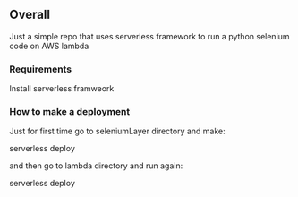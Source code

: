 
## Overall

Just a simple repo that uses serverless framework to run a python selenium code on AWS lambda

### Requirements

Install serverless framweork

### How to make a deployment

Just for first time go to seleniumLayer directory and make:

serverless deploy

and then go to lambda directory and run again:

serverless deploy
